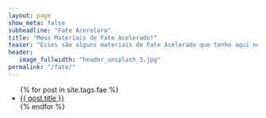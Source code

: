 ```yaml
---
layout: page
show_meta: false
subheadline: "Fate Acerelaro"
title: "Meus Materiais de Fate Acelerado!"
teaser: "Esses são alguns materiais de Fate Acelerado que tenho aqui nos meus cacarecos. Fique a vontade para se Servir"
header:
   image_fullwidth: "header_unsplash_5.jpg"
permalink: "/fate/"
---
```

<ul>
    {% for post in site.tags.fae %}
    <li><a href="{{ site.url }}{{ post.url }}">{{ post.title }}</a></li>
    {% endfor %}
</ul>
